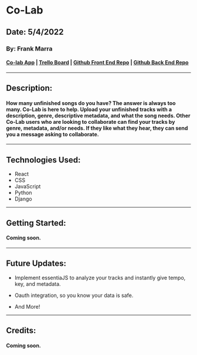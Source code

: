 # Co-Lab

## Date: 5/4/2022

### By: Frank Marra

#### [Co-lab App]() | [Trello Board](https://trello.com/b/5LblG2Nc/co-lab) | [Github Front End Repo](https://github.com/frankmarra/Co-Lab-FrontEnd) | [Github Back End Repo]()

---

## Description:

#### How many unfinished songs do you have? The answer is always too many. Co-Lab is here to help. Upload your unfinished tracks with a description, genre, descriptive metadata, and what the song needs. Other Co-Lab users who are looking to collaborate can find your tracks by genre, metadata, and/or needs. If they like what they hear, they can send you a message asking to collaborate.

---

## Technologies Used:

- React
- CSS
- JavaScript
- Python
- Django

---

## Getting Started:

#### Coming soon.

---

## Future Updates:

- Implement essentiaJS to analyze your tracks and instantly give tempo, key, and metadata.

- Oauth integration, so you know your data is safe.

- And More!

---

## Credits:

#### Coming soon.
